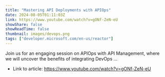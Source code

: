 ```yaml
---
title: "Mastering API Deployments with APIOps"
date: 2024-08-05T01:11:03Z
link: https://www.youtube.com/watch?v=gONf-ZeN-eU
showShare: false
showReadTime: false
thumbnail: images/devops.png
tags: ["developer.microsoft.com/en-us/reactor"]
---
```

Join us for an engaging session on APIOps with API Management, where we will uncover the benefits of integrating DevOps ...

- Link to article: https://www.youtube.com/watch?v=gONf-ZeN-eU